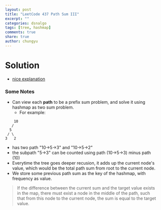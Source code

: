 ```yaml
---
layout: post
title: "LeetCode 437 Path Sum III"
excerpt: ""
categories: dsnalgo
tags: [tree, hashmap]
comments: true
share: true
author: chungyu
---
```


# Solution
* [nice explanation](https://discuss.leetcode.com/topic/64526/17-ms-o-n-java-prefix-sum-method/15)

### Some Notes
* Can view each **path** to be a prefix sum problem, and solve it using hashmap as two sum problem.
  * For example:

```
    10
   /  
  5   
 / \   
3   2
```
  * has two path "10->5->3" and "10->5->2"
  * the subpath "5->3" can be counted using path (10->5->3) minus path (10)
* Everytime the tree goes deeper recusion, it adds up the current node's value, which would be the total path sum from root to the current node.
* We store some previous path sum as the key of the hashmap, with frequency as value.

> If the difference between the current sum and the target value exists in the map, there must exist a node in the middle of the path, such that from this node to the current node, the sum is equal to the target value.
